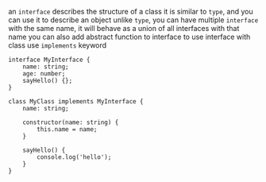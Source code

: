 an `interface` describes the structure of a class
it is similar to `type`, and you can use it to describe an object
unlike `type`, you can have multiple `interface` with the same name, it will behave as a union of all interfaces with that name
you can also add abstract function to interface
to use interface with class use `implements` keyword
```
interface MyInterface {
    name: string;
    age: number;
    sayHello() {};
}

class MyClass implements MyInterface {
    name: string;

    constructor(name: string) {
        this.name = name;
    }

    sayHello() {
        console.log('hello');
    }
}
```